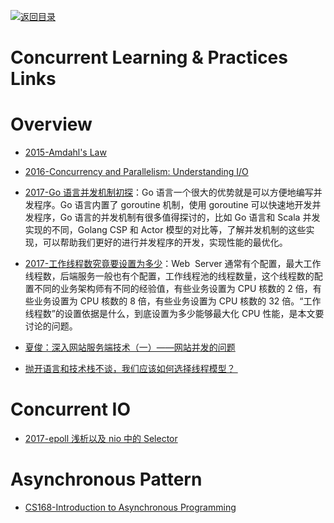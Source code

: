 [![返回目录](https://user-images.githubusercontent.com/5803001/38079637-ff0abcf0-3371-11e8-9b76-ad651620afc7.jpg)](https://github.com/wxyyxc1992/Awesome-Links)

# Concurrent Learning & Practices Links

# Overview

* [2015-Amdahl's Law](http://tutorials.jenkov.com/java-concurrency/amdahls-law.html)

* [2016-Concurrency and Parallelism: Understanding I/O](https://blog.risingstack.com/concurrency-and-parallelism-understanding-i-o/)

- [2017-Go 语言并发机制初探](https://yq.aliyun.com/articles/72365)：Go 语言一个很大的优势就是可以方便地编写并发程序。Go 语言内置了 goroutine 机制，使用 goroutine 可以快速地开发并发程序，Go 语言的并发机制有很多值得探讨的，比如 Go 语言和 Scala 并发实现的不同，Golang CSP 和 Actor 模型的对比等，了解并发机制的这些实现，可以帮助我们更好的进行并发程序的开发，实现性能的最优化。

- [2017-工作线程数究竟要设置为多少](https://mp.weixin.qq.com/s/BRpngTEFHjzpGv8tkdqmPQ)：Web  Server 通常有个配置，最大工作线程数，后端服务一般也有个配置，工作线程池的线程数量，这个线程数的配置不同的业务架构师有不同的经验值，有些业务设置为 CPU 核数的 2 倍，有些业务设置为 CPU 核数的 8 倍，有些业务设置为 CPU 核数的 32 倍。“工作线程数”的设置依据是什么，到底设置为多少能够最大化 CPU 性能，是本文要讨论的问题。

* [夏俊：深入网站服务端技术（一）——网站并发的问题](http://www.csdn.net/article/2015-03-16/2824221)

- [抛开语言和技术栈不谈，我们应该如何选择线程模型？ ](http://mp.weixin.qq.com/s?__biz=MzA5Nzc4OTA1Mw==&mid=2659598379&idx=1&sn=39d432e1d2f2c07254157e621bc50f01&chksm=8be99539bc9e1c2f892fcc89089c939d70361d1ba1fb584ce69ab68240eb35e6846f3c14bd6b&mpshare=1&scene=1&srcid=1028Z0atSJuHV9dRSZdjogqo#rd)

# Concurrent IO

* [2017-epoll 浅析以及 nio 中的 Selector](http://www.importnew.com/24794.html)

# Asynchronous Pattern

* [CS168-Introduction to Asynchronous Programming](http://cs.brown.edu/courses/cs168/s12/handouts/async.pdf)
